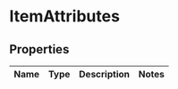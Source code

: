 
# ItemAttributes

## Properties
Name | Type | Description | Notes
------------ | ------------- | ------------- | -------------



